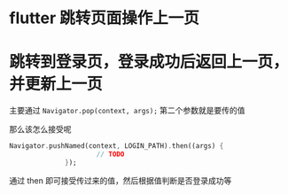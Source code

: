 # flutter 跳转页面操作上一页

# 跳转到登录页，登录成功后返回上一页，并更新上一页

主要通过 `Navigator.pop(context, args);` 第二个参数就是要传的值

那么该怎么接受呢

```dart
Navigator.pushNamed(context, LOGIN_PATH).then((args) {
                      // TODO
              });
```

通过 then 即可接受传过来的值，然后根据值判断是否登录成功等
